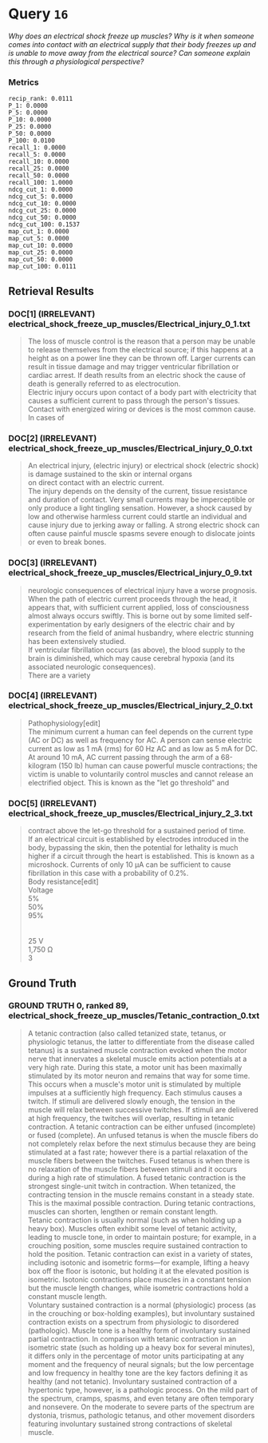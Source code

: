 # Query `16`

*Why does an electrical shock freeze up muscles?
Why is it when someone comes into contact with an electrical supply that their body freezes up and is unable to move away from the electrical source?
Can someone explain this through a physiological perspective?*

### Metrics

```
recip_rank: 0.0111
P_1: 0.0000
P_5: 0.0000
P_10: 0.0000
P_25: 0.0000
P_50: 0.0000
P_100: 0.0100
recall_1: 0.0000
recall_5: 0.0000
recall_10: 0.0000
recall_25: 0.0000
recall_50: 0.0000
recall_100: 1.0000
ndcg_cut_1: 0.0000
ndcg_cut_5: 0.0000
ndcg_cut_10: 0.0000
ndcg_cut_25: 0.0000
ndcg_cut_50: 0.0000
ndcg_cut_100: 0.1537
map_cut_1: 0.0000
map_cut_5: 0.0000
map_cut_10: 0.0000
map_cut_25: 0.0000
map_cut_50: 0.0000
map_cut_100: 0.0111
```

## Retrieval Results

### DOC[1] (IRRELEVANT) electrical_shock_freeze_up_muscles/Electrical_injury_0_1.txt
> The loss of muscle control is the reason that a person may be unable to release themselves from the electrical source; if this happens at a height as on a power line they can be thrown off. Larger currents can result in tissue damage and may trigger ventricular fibrillation or cardiac arrest. If death results from an electric shock the cause of death is generally referred to as electrocution.<br>Electric injury occurs upon contact of a body part with electricity that causes a sufficient current to pass through the person's tissues. Contact with energized wiring or devices is the most common cause. In cases of

### DOC[2] (IRRELEVANT) electrical_shock_freeze_up_muscles/Electrical_injury_0_0.txt
> An electrical injury, (electric injury) or electrical shock (electric shock) is damage sustained to the skin or internal organs <br>on direct contact with an electric current.<br>The injury depends on the density of the current, tissue resistance and duration of contact. Very small currents may be imperceptible or only produce a light tingling sensation. However, a shock caused by low and otherwise harmless current could startle an individual and cause injury due to jerking away or falling. A strong electric shock can often cause painful muscle spasms severe enough to dislocate joints or even to break bones.

### DOC[3] (IRRELEVANT) electrical_shock_freeze_up_muscles/Electrical_injury_0_9.txt
> neurologic consequences of electrical injury have a worse prognosis.<br>When the path of electric current proceeds through the head, it appears that, with sufficient current applied, loss of consciousness almost always occurs swiftly. This is borne out by some limited self-experimentation by early designers of the electric chair and by research from the field of animal husbandry, where electric stunning has been extensively studied.<br>If ventricular fibrillation occurs (as above), the blood supply to the brain is diminished, which may cause cerebral hypoxia (and its associated neurologic consequences).<br>There are a variety

### DOC[4] (IRRELEVANT) electrical_shock_freeze_up_muscles/Electrical_injury_2_0.txt
> Pathophysiology[edit]<br>The minimum current a human can feel depends on the current type (AC or DC) as well as frequency for AC. A person can sense electric current as low as 1 mA (rms) for 60 Hz AC and as low as 5 mA for DC. At around 10 mA, AC current passing through the arm of a 68-kilogram (150 lb) human can cause powerful muscle contractions; the victim is unable to voluntarily control muscles and cannot release an electrified object. This is known as the "let go threshold" and

### DOC[5] (IRRELEVANT) electrical_shock_freeze_up_muscles/Electrical_injury_2_3.txt
> contract above the let-go threshold for a sustained period of time.<br>If an electrical circuit is established by electrodes introduced in the body, bypassing the skin, then the potential for lethality is much higher if a circuit through the heart is established. This is known as a microshock. Currents of only 10 µA can be sufficient to cause fibrillation in this case with a probability of 0.2%.<br>Body resistance[edit]<br>Voltage<br>5%<br>50%<br>95%<br><br><br>25 V<br>1,750 Ω<br>3


## Ground Truth

### GROUND TRUTH 0, ranked 89, electrical_shock_freeze_up_muscles/Tetanic_contraction_0.txt
> A tetanic contraction (also called tetanized state, tetanus, or physiologic tetanus, the latter to differentiate from the disease called tetanus) is a sustained muscle contraction evoked when the motor nerve that innervates a skeletal muscle emits action potentials at a very high rate. During this state, a motor unit has been maximally stimulated by its motor neuron and remains that way for some time. This occurs when a muscle's motor unit is stimulated by multiple impulses at a sufficiently high frequency. Each stimulus causes a twitch. If stimuli are delivered slowly enough, the tension in the muscle will relax between successive twitches. If stimuli are delivered at high frequency, the twitches will overlap, resulting in tetanic contraction. A tetanic contraction can be either unfused (incomplete) or fused (complete). An unfused tetanus is when the muscle fibers do not completely relax before the next stimulus because they are being stimulated at a fast rate; however there is a partial relaxation of the muscle fibers between the twitches. Fused tetanus is when there is no relaxation of the muscle fibers between stimuli and it occurs during a high rate of stimulation.  A fused tetanic contraction is the strongest single-unit twitch in contraction. When tetanized, the contracting tension in the muscle remains constant in a steady state. This is the maximal possible contraction.  During tetanic contractions, muscles can shorten, lengthen or remain constant length.<br>Tetanic contraction is usually normal (such as when holding up a heavy box). Muscles often exhibit some level of tetanic activity, leading to muscle tone, in order to maintain posture; for example, in a crouching position, some muscles require sustained contraction to hold the position. Tetanic contraction can exist in a variety of states, including isotonic and isometric forms—for example, lifting a heavy box off the floor is isotonic, but holding it at the elevated position is isometric. Isotonic contractions place muscles in a constant tension but the muscle length changes, while isometric contractions hold a constant muscle length.<br>Voluntary sustained contraction is a normal (physiologic) process (as in the crouching or box-holding examples), but involuntary sustained contraction exists on a spectrum from physiologic to disordered (pathologic). Muscle tone is a healthy form of involuntary sustained partial contraction. In comparison with tetanic contraction in an isometric state (such as holding up a heavy box for several minutes), it differs only in the percentage of motor units participating at any moment and the frequency of neural signals; but the low percentage and low frequency in healthy tone are the key factors defining it as healthy (and not tetanic). Involuntary sustained contraction of a hypertonic type, however, is a pathologic process. On the mild part of the spectrum, cramps, spasms, and even tetany are often temporary and nonsevere. On the moderate to severe parts of the spectrum are dystonia, trismus, pathologic tetanus, and other movement disorders featuring involuntary sustained strong contractions of skeletal muscle.
